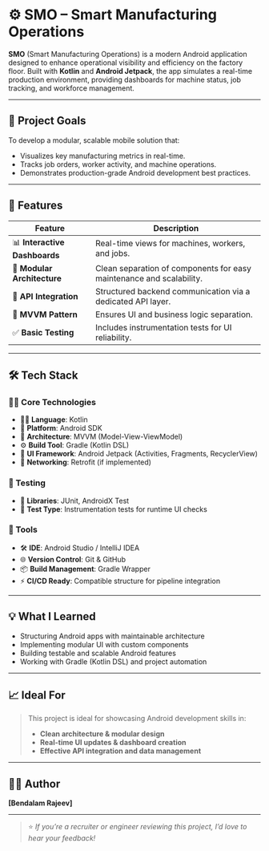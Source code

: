 # ⚙️ SMO – Smart Manufacturing Operations

**SMO** (Smart Manufacturing Operations) is a modern Android application designed to enhance operational visibility and efficiency on the factory floor. Built with **Kotlin** and **Android Jetpack**, the app simulates a real-time production environment, providing dashboards for machine status, job tracking, and workforce management.

---

## 📌 Project Goals

To develop a modular, scalable mobile solution that:
- Visualizes key manufacturing metrics in real-time.
- Tracks job orders, worker activity, and machine operations.
- Demonstrates production-grade Android development best practices.

---

## 🚀 Features

| Feature | Description |
|--------|-------------|
| 📊 **Interactive Dashboards** | Real-time views for machines, workers, and jobs. |
| 🧩 **Modular Architecture** | Clean separation of components for easy maintenance and scalability. |
| 🔌 **API Integration** | Structured backend communication via a dedicated API layer. |
| 🧠 **MVVM Pattern** | Ensures UI and business logic separation. |
| ✅ **Basic Testing** | Includes instrumentation tests for UI reliability. |

---

## 🛠️ Tech Stack

### 👨‍💻 Core Technologies
- 🧑‍💻 **Language**: Kotlin  
- 📱 **Platform**: Android SDK  
- 🧱 **Architecture**: MVVM (Model-View-ViewModel)  
- ⚙️ **Build Tool**: Gradle (Kotlin DSL)  
- 🧩 **UI Framework**: Android Jetpack (Activities, Fragments, RecyclerView)  
- 🔁 **Networking**: Retrofit (if implemented)

### 🧪 Testing
- 🧬 **Libraries**: JUnit, AndroidX Test  
- 📲 **Test Type**: Instrumentation tests for runtime UI checks

### 💼 Tools
- 🛠️ **IDE**: Android Studio / IntelliJ IDEA  
- 🌐 **Version Control**: Git & GitHub  
- 📦 **Build Management**: Gradle Wrapper  
- ⚡ **CI/CD Ready**: Compatible structure for pipeline integration

---

## 💡 What I Learned

- Structuring Android apps with maintainable architecture
- Implementing modular UI with custom components
- Building testable and scalable Android features
- Working with Gradle (Kotlin DSL) and project automation

---

## 📈 Ideal For

> This project is ideal for showcasing Android development skills in:
>
> - **Clean architecture & modular design**
> - **Real-time UI updates & dashboard creation**
> - **Effective API integration and data management**

---

## 🙋‍♂️ Author

**[Bendalam Rajeev]**  

---

> ⭐ _If you’re a recruiter or engineer reviewing this project, I’d love to hear your feedback!_
